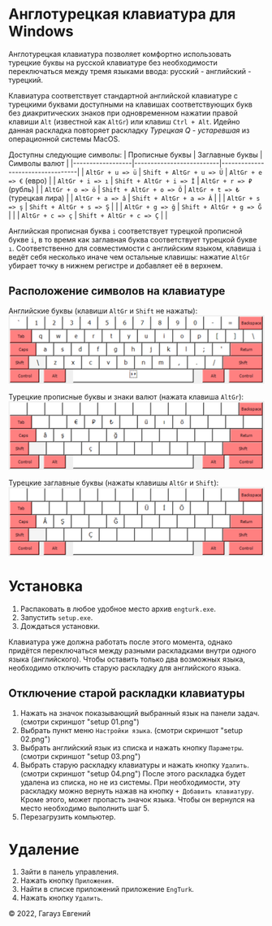 Англотурецкая клавиатура для Windows
====================================
Англотурецкая клавиатура позволяет комфортно использовать турецкие буквы на русской клавиатуре без необходимости переключаться между тремя языками ввода: русский - английский - турецкий.

Клавиатура соответствует стандартной английской клавиатуре с турецкими буквами доступными на клавишах соответствующих букв без диакритических знаков при одновременном нажатии правой клавиши `Alt` (известной как `AltGr`) или клавиш `Ctrl + Alt`. Идейно данная раскладка повторяет раскладку _Турецкая Q - устаревшая_ из операционной системы MacOS.

Доступны следующие символы:
| Прописные буквы  | Заглавные буквы          | Символы валют                    |
|------------------|--------------------------|----------------------------------|
| `AltGr + u => ü` | `Shift + AltGr + u => Ü` | `AltGr + e => €` (евро)          |
| `AltGr + i => ı` | `Shift + AltGr + i => İ` | `AltGr + r => ₽` (рубль)         |
| `AltGr + o => ö` | `Shift + AltGr + o => Ö` | `AltGr + t => ₺` (турецкая лира) |
| `AltGr + a => â` | `Shift + AltGr + a => Â` |                                  |
| `AltGr + s => ş` | `Shift + AltGr + s => Ş` |                                  |
| `AltGr + g => ğ` | `Shift + AltGr + g => Ğ` |                                  |
| `AltGr + c => ç` | `Shift + AltGr + c => Ç` |                                  |

Английская прописная буква `i` соответствует турецкой прописной букве `i`, в то время как заглавная буква соответствует турецкой букве `ı`. Соответственно для совместимости с английским языком, клавиша `i` ведёт себя несколько иначе чем остальные клавишы: нажатие `AltGr` убирает точку в нижнем регистре и добавляет её в верхнем.


Расположение символов на клавиатуре
-----------------------------------
Английские буквы (клавиши `AltGr` и `Shift` не нажаты):
![English letters](keyboard%2001.png)

Турецкие прописные буквы и знаки валют (нажата клавиша `AltGr`):
![Turkish small letters](keyboard%2002.png)

Турецкие заглавные буквы (нажаты клавишы `AltGr` и `Shift`):
![Turkish capital letters](keyboard%2003.png)

Установка
=========
1. Распаковать в любое удобное место архив `engturk.exe`.
2. Запустить `setup.exe`.
3. Дождаться установки.

Клавиатура уже должна работать после этого момента, однако придётся переключаться между разными раскладками внутри одного языка (английского). Чтобы оставить только два возможных языка, необходимо отключить старую раскладку для английского языка.


Отключение старой раскладки клавиатуры
--------------------------------------
1. Нажать на значок показывающий выбранный язык на панели задач. (смотри скриншот "setup 01.png")
2. Выбрать пункт меню `Настройки языка`. (смотри скриншот "setup 02.png")
3. Выбрать английский язык из списка и нажать кнопку `Параметры`. (смотри скриншот "setup 03.png")
4. Выбрать старую раскладку клавиатуры и нажать кнопку `Удалить`. (смотри скриншот "setup 04.png")
   После этого раскладка будет удалена из списка, но не из системы. При необходимости, эту раскладку можно вернуть нажав на кнопку `+ Добавить клавиатуру`.
   Кроме этого, может пропасть значок языка. Чтобы он вернулся на место необходимо выполнить шаг 5.
5. Перезагрузить компьютер.


Удаление
========
1. Зайти в панель управления.
2. Нажать кнопку `Приложения`.
3. Найти в списке приложений приложение `EngTurk`.
4. Нажать кнопку `Удалить`.


© 2022, Гагауз Евгений

